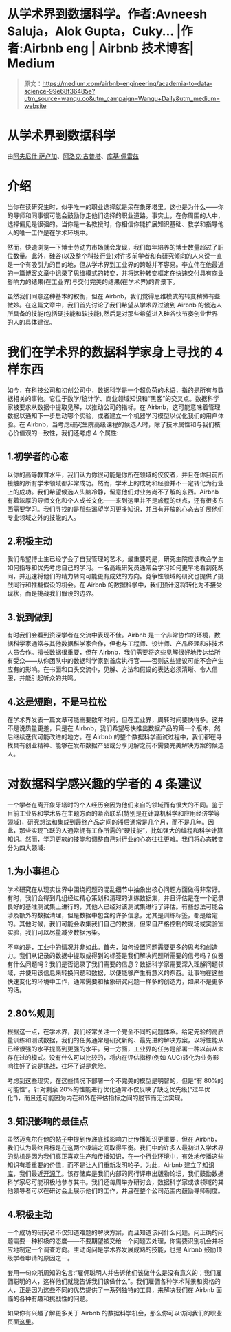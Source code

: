 # 从学术界到数据科学。作者:Avneesh Saluja，Alok Gupta，Cuky… |作者:Airbnb eng | Airbnb 技术博客| Medium

> 原文：<https://medium.com/airbnb-engineering/academia-to-data-science-99e68f36485e?utm_source=wanqu.co&utm_campaign=Wanqu+Daily&utm_medium=website>

# 从学术界到数据科学

由[阿夫尼什·萨卢加](http://www.cs.cmu.edu/~avneesh/)、[阿洛克·古普塔](https://www.linkedin.com/in/alokgupta83)、[库基·佩雷兹](https://www.linkedin.com/in/cukyperez)



# 介绍

当你在读研究生时，似乎唯一的职业选择就是呆在象牙塔里。这也是为什么——你的导师和同事很可能会鼓励你走他们选择的职业道路。事实上，在你周围的人中，选择偏见是很强的。当你是一名教授时，你相信你能扩展知识基础、教学和指导他人的唯一工作是在学术环境中。

然而，快速浏览一下博士劳动力市场就会发现，我们每年培养的博士数量超过了职位数量。此外，硅谷(以及整个科技行业)对许多前学者和有研究倾向的人来说一直是一个有吸引力的目的地，但从学术界到工业界的跨越并不容易。李立伟在他最近的一篇[博客文章](https://www.linkedin.com/pulse/mindset-shift-transitioning-from-academia-industry-tianhui-michael-li)中记录了思维模式的转变，并将这种转变框定在快速交付具有商业影响力的结果(在工业界)与交付完美的结果(在学术界)的背景下。

虽然我们同意这种基本的权衡，但在 Airbnb，我们觉得思维模式的转变稍微有些微妙。在这篇文章中，我们首先讨论了我们希望从学术界过渡到 Airbnb 的候选人所具备的技能(包括硬技能和软技能),然后是对那些希望进入硅谷快节奏创业世界的人的具体建议。

# 我们在学术界的数据科学家身上寻找的 4 样东西

如今，在科技公司和初创公司中，数据科学是一个超负荷的术语，指的是所有与数据相关的事物。它位于数学/统计学、商业领域知识和“黑客”的交叉点。数据科学家被要求从数据中提取见解，以推动公司的指标。在 Airbnb，这可能意味着管理数据以通知下一步启动哪个实验，或者建立一个机器学习模型以优化我们的用户体验。在 Airbnb，当考虑研究生院高级课程的候选人时，除了技术属性和与我们核心价值观的一致性，我们还考虑 4 个属性:

## 1.初学者的心态

以你的高等教育水平，我们认为你很可能是你所在领域的佼佼者，并且在你目前所接触的所有学术领域都非常成功。然而，学术上的成功和经验并不一定转化为行业上的成功。我们希望候选人头脑冷静，留意他们对业务尚不了解的东西。Airbnb 有着浓厚的导师文化和个人成长文化——来到这里并不是旅程的终点，还有很多东西需要学习。我们寻找的是那些渴望学习更多知识，并且有开放的心态去扩展他们专业领域之外的技能的人。

## 2.积极主动

我们希望博士生已经学会了自我管理的艺术。最重要的是，研究生院应该教会学生如何指导和优先考虑自己的学习。一名高级研究员通常会学习如何更早地看到死胡同，并迅速将他们的精力转向可能更有成效的方向。竞争性领域的研究也提供了挑战同行和推翻假设的机会。在 Airbnb 的数据科学中，我们预计这将转化为不接受现状，而是挑战我们假设的边界。

## 3.说到做到

有时我们会看到资深学者在交流中表现不佳。Airbnb 是一个非常协作的环境，数据科学家通常与其他数据科学家合作，但也与工程师、设计师、产品经理和非技术人员合作。擅长数据很重要，但在 Airbnb，我们需要将这些见解很好地传达给所有受众——从你团队中的数据科学家到首席执行官——否则这些建议可能不会产生应有的影响。在书面和口头交流中，见解、方法和假设的表达必须清晰、令人信服，并能引起听众的共鸣。

## 4.这是短跑，不是马拉松

在学术界发表一篇文章可能需要数年时间，但在工业界，周转时间要快得多。这并不是说质量更差，只是在 Airbnb，我们希望尽快推出数据产品的第一个版本，然后继续迭代可能改进的地方。在 Airbnb 的整个数据科学面试过程中，我们都在寻找具有创业精神、能够在发布数据产品或分享见解之前不需要完美解决方案的候选人。

# 对数据科学感兴趣的学者的 4 条建议

一个学者在离开象牙塔时的个人经历会因为他们来自的领域而有很大的不同。鉴于目前工业界和学术界在主题方面的紧密联系(特别是在计算机科学和应用经济学等领域)，研究想法和集成到最终产品之间的滞后通常是几个月，而不是几年。因此，那些实现飞跃的人通常拥有工作所需的“硬技能”，比如强大的编程和科学计算知识。然而，学习更软的技能和调整自己对行业的心态往往更难。我们将心态转变分为四大领域:

## 1.为小事担心

学术研究在从现实世界中围绕问题的混乱细节中抽象出核心问题方面做得非常好。有时，我们会得到几组经过精心策划和清理的训练数据集，并且评估是在一个记录良好的基准测试集上进行的，其他人已经对该测试集进行了评估。有些想法可能会涉及额外的数据清理，但是数据中包含的许多信息，尤其是训练标签，都是给定的。其他时候，我们可能会收集我们自己的数据，但来自严格控制的现场或实验室实验，我们可以尽量减少数据污染。

不幸的是，工业中的情况并非如此。首先，如何设置问题需要更多的思考和创造力。我们从记录的数据中提取或得到的标签是我们解决问题所需要的信号吗？仪器有什么问题吗？我们是否记录了我们需要的信息？数据科学家需要深入理解问题领域，并使用该信息来转换问题和数据，以便能够产生有意义的东西。让事物在这些快速变化的环境中工作，通常需要和抽象研究问题一样多的创造力，如果不是更多的话。

## 2.80%规则

根据这一点，在学术界，我们经常关注一个完全不同的问题体系。给定先验的高质量训练和测试数据，我们的任务通常是研究新的、最先进的解决方案，以将性能从已经很强的水平提高到更强的水平。另一方面，工业界的任务是部署一种以前从未存在过的模式。没有什么可以比较的，将内在评估指标(例如 AUC)转化为业务影响往好了说是挑战，往坏了说是危险。

考虑到这些现实，在这些情况下部署一个不完美的模型是明智的，但是“有 80%的可能性”。针对剩余 20%的性能进行优化通常不仅反映了缺乏优先级(“过早优化”)，而且还可能因为内在和外在评估指标之间的脱节而无法实现。

## 3.知识影响的最佳点

虽然迈克尔在他的[帖子](https://www.linkedin.com/pulse/mindset-shift-transitioning-from-academia-industry-tianhui-michael-li)中提到传递底线影响力比传播知识更重要，但在 Airbnb，我们认为最终目标是在这两个极端之间取得平衡。我们中的许多人最初进入学术界的动机是因为我们真正喜欢生产和传播知识，在一个行业环境中，有效地传播这些知识有着重要的价值，而不是让人们重新发明轮子。为此，Airbnb 建立了[知识库](/airbnb-engineering/scaling-knowledge-at-airbnb-875d73eff091#.16lwhqdvd)，我们最近[开源了](https://github.com/airbnb/knowledge-repo)。该存储库是我们内部的同行评审出版物论坛，我们鼓励数据科学家尽可能积极地参与其中。我们还每周举办研讨会，数据科学家或该领域的其他领导者可以在研讨会上展示他们的工作，并且在整个公司范围内鼓励导师制度。

## 4.积极主动

一个成功的研究者不仅知道难题的解决方案，而且知道该问什么问题。问正确的问题需要一种积极的态度——不要期望被交给一个问题去处理，你需要识别机会并相应地制定一个调查方向。主动询问是学术界发展成熟的技能，也是 Airbnb 鼓励顶级学者申请的原因之一。

套用一句众所周知的名言:“雇佣聪明人并告诉他们该做什么是没有意义的；我们雇佣聪明的人，这样他们就能告诉我们该做什么”。我们雇佣各种学术背景和资格的人，正是因为这些不同的优势提供了一系列独特的工具，来解决我们在 Airbnb 面临的各种有趣和挑战性的问题。

如果你有兴趣了解更多关于 Airbnb 的数据科学机会，那么你可以访问我们的职业页面[这里](https://www.airbnb.com/careers/departments/data-science-analytics)。

